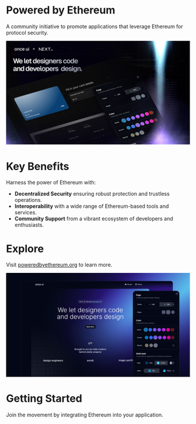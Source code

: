 # Powered by Ethereum

A community initiative to promote applications that leverage Ethereum for protocol security.

![Powered by Ethereum](public/images/cover.jpg)

# Key Benefits

Harness the power of Ethereum with:
* **Decentralized Security** ensuring robust protection and trustless operations.
* **Interoperability** with a wide range of Ethereum-based tools and services.
* **Community Support** from a vibrant ecosystem of developers and enthusiasts.

# Explore
Visit [poweredbyethereum.org](https://poweredbyethereum.org) to learn more.

![Powered by Ethereum](public/images/demo.png)

# Getting Started
Join the movement by integrating Ethereum into your application.